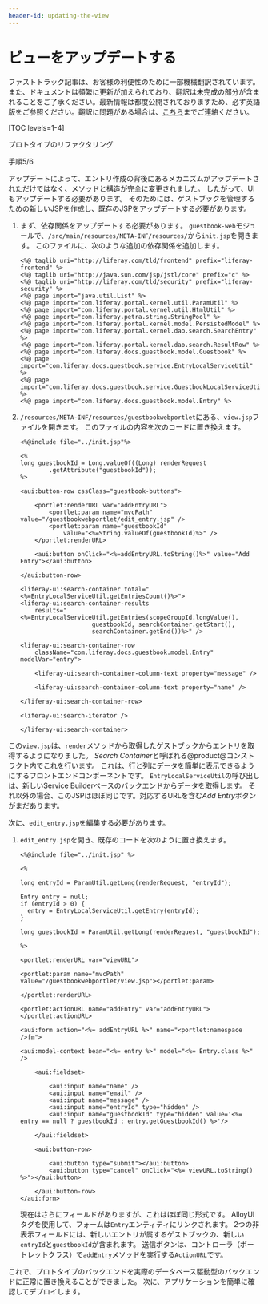 ```yaml
---
header-id: updating-the-view
---
```


# ビューをアップデートする

<p class="alert alert-info"><span class="wysiwyg-color-blue120">ファストトラック記事は、お客様の利便性のために一部機械翻訳されています。また、ドキュメントは頻繁に更新が加えられており、翻訳は未完成の部分が含まれることをご了承ください。最新情報は都度公開されておりますため、必ず英語版をご参照ください。翻訳に問題がある場合は、<a href="mailto:support-content-jp@liferay.com">こちら</a>までご連絡ください。</span></p>

[TOC levels=1-4]

<div class="learn-path-step row">
    <p id="stepTitle">プロトタイプのリファクタリング</p><p>手順5/6</p>
</div>

アップデートによって、エントリ作成の背後にあるメカニズムがアップデートされただけではなく、メソッドと構造が完全に変更されました。 したがって、UIもアップデートする必要があります。 そのためには、ゲストブックを管理するための新しいJSPを作成し、既存のJSPをアップデートする必要があります。

1.  まず、依存関係をアップデートする必要があります。 `guestbook-web`モジュールで、`/src/main/resources/META-INF/resources/`から`init.jsp`を開きます。 このファイルに、次のような追加の依存関係を追加します。

    ``` 
    <%@ taglib uri="http://liferay.com/tld/frontend" prefix="liferay-frontend" %>
    <%@ taglib uri="http://java.sun.com/jsp/jstl/core" prefix="c" %>
    <%@ taglib uri="http://liferay.com/tld/security" prefix="liferay-security" %>
    <%@ page import="java.util.List" %>
    <%@ page import="com.liferay.portal.kernel.util.ParamUtil" %>
    <%@ page import="com.liferay.portal.kernel.util.HtmlUtil" %>
    <%@ page import="com.liferay.petra.string.StringPool" %>
    <%@ page import="com.liferay.portal.kernel.model.PersistedModel" %>
    <%@ page import="com.liferay.portal.kernel.dao.search.SearchEntry" %>
    <%@ page import="com.liferay.portal.kernel.dao.search.ResultRow" %>
    <%@ page import="com.liferay.docs.guestbook.model.Guestbook" %>
    <%@ page import="com.liferay.docs.guestbook.service.EntryLocalServiceUtil" %>
    <%@ page import="com.liferay.docs.guestbook.service.GuestbookLocalServiceUtil" %>
    <%@ page import="com.liferay.docs.guestbook.model.Entry" %> 
    ```

2.  `/resources/META-INF/resources/guestbookwebportlet`にある、`view.jsp`ファイルを開きます。 このファイルの内容を次のコードに置き換えます。
   
        <%@include file="../init.jsp"%>
       
        <%
        long guestbookId = Long.valueOf((Long) renderRequest
                .getAttribute("guestbookId"));
        %>
       
        <aui:button-row cssClass="guestbook-buttons">
       
            <portlet:renderURL var="addEntryURL">
                <portlet:param name="mvcPath" value="/guestbookwebportlet/edit_entry.jsp" />
                <portlet:param name="guestbookId"
                    value="<%=String.valueOf(guestbookId)%>" />
            </portlet:renderURL>
       
            <aui:button onClick="<%=addEntryURL.toString()%>" value="Add Entry"></aui:button>
       
        </aui:button-row>
       
        <liferay-ui:search-container total="<%=EntryLocalServiceUtil.getEntriesCount()%>">
        <liferay-ui:search-container-results
            results="<%=EntryLocalServiceUtil.getEntries(scopeGroupId.longValue(),
                            guestbookId, searchContainer.getStart(),
                            searchContainer.getEnd())%>" />
       
        <liferay-ui:search-container-row
            className="com.liferay.docs.guestbook.model.Entry" modelVar="entry">
       
            <liferay-ui:search-container-column-text property="message" />
       
            <liferay-ui:search-container-column-text property="name" />
       
        </liferay-ui:search-container-row>
       
        <liferay-ui:search-iterator />
       
        </liferay-ui:search-container>

この`view.jsp`は、`render`メソッドから取得したゲストブックからエントリを取得するようになりました。 *Search Container*と呼ばれる@product@コンストラクト内でこれを行います。 これは、行と列にデータを簡単に表示できるようにするフロントエンドコンポーネントです。 `EntryLocalServiceUtil`の呼び出しは、新しいService Builderベースのバックエンドからデータを取得します。 それ以外の場合、このJSPはほぼ同じです。対応するURLを含む*Add Entry*ボタンがまだあります。

次に、`edit_entry.jsp`を編集する必要があります。

1.  `edit_entry.jsp`を開き、既存のコードを次のように置き換えます。
   
        <%@include file="../init.jsp" %>
       
        <% 
       
        long entryId = ParamUtil.getLong(renderRequest, "entryId");
       
        Entry entry = null;
        if (entryId > 0) {
          entry = EntryLocalServiceUtil.getEntry(entryId);
        }
       
        long guestbookId = ParamUtil.getLong(renderRequest, "guestbookId");
       
        %>
       
        <portlet:renderURL var="viewURL">
       
        <portlet:param name="mvcPath" value="/guestbookwebportlet/view.jsp"></portlet:param>
       
        </portlet:renderURL>
       
        <portlet:actionURL name="addEntry" var="addEntryURL"></portlet:actionURL>
       
        <aui:form action="<%= addEntryURL %>" name="<portlet:namespace />fm">
       
        <aui:model-context bean="<%= entry %>" model="<%= Entry.class %>" />
       
            <aui:fieldset>
       
                <aui:input name="name" />
                <aui:input name="email" />
                <aui:input name="message" />
                <aui:input name="entryId" type="hidden" />
                <aui:input name="guestbookId" type="hidden" value='<%= entry == null ? guestbookId : entry.getGuestbookId() %>'/>
       
            </aui:fieldset>
       
            <aui:button-row>
       
                <aui:button type="submit"></aui:button>
                <aui:button type="cancel" onClick="<%= viewURL.toString() %>"></aui:button>
       
            </aui:button-row>
        </aui:form>

    現在はさらにフィールドがありますが、これはほぼ同じ形式です。 AlloyUIタグを使用して、フォームは`Entry`エンティティにリンクされます。 2つの非表示フィールドには、新しいエントリが属するゲストブックの、新しい`entryId`と`guestbookId`が含まれます。 送信ボタンは、コントローラ（ポートレットクラス）で`addEntry`メソッドを実行する`ActionURL`です。

これで、プロトタイプのバックエンドを実際のデータベース駆動型のバックエンドに正常に置き換えることができました。 次に、アプリケーションを簡単に確認してデプロイします。

